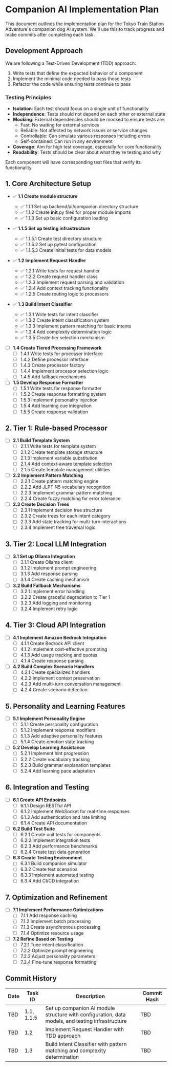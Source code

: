 # Companion AI Implementation Plan

This document outlines the implementation plan for the Tokyo Train Station Adventure's companion dog AI system. We'll use this to track progress and make commits after completing each task.

## Development Approach

We are following a Test-Driven Development (TDD) approach:

1. Write tests that define the expected behavior of a component
2. Implement the minimal code needed to pass those tests
3. Refactor the code while ensuring tests continue to pass

### Testing Principles

- **Isolation**: Each test should focus on a single unit of functionality
- **Independence**: Tests should not depend on each other or external state
- **Mocking**: External dependencies should be mocked to ensure tests are:
  - Fast: No waiting for external services
  - Reliable: Not affected by network issues or service changes
  - Controllable: Can simulate various responses including errors
  - Self-contained: Can run in any environment
- **Coverage**: Aim for high test coverage, especially for core functionality
- **Readability**: Tests should be clear about what they're testing and why

Each component will have corresponding test files that verify its functionality.

## 1. Core Architecture Setup

- ✅ **1.1 Create module structure**
  - ✅ 1.1.1 Set up backend/ai/companion directory structure
  - ✅ 1.1.2 Create __init__.py files for proper module imports
  - ✅ 1.1.3 Set up basic configuration loading

- ✅ **1.1.5 Set up testing infrastructure**
  - ✅ 1.1.5.1 Create test directory structure
  - ✅ 1.1.5.2 Set up pytest configuration
  - ✅ 1.1.5.3 Create initial tests for data models

- ✅ **1.2 Implement Request Handler**
  - ✅ 1.2.1 Write tests for request handler
  - ✅ 1.2.2 Create request handler class
  - ✅ 1.2.3 Implement request parsing and validation
  - ✅ 1.2.4 Add context tracking functionality
  - ✅ 1.2.5 Create routing logic to processors

- ✅ **1.3 Build Intent Classifier**
  - ✅ 1.3.1 Write tests for intent classifier
  - ✅ 1.3.2 Create intent classification system
  - ✅ 1.3.3 Implement pattern matching for basic intents
  - ✅ 1.3.4 Add complexity determination logic
  - ✅ 1.3.5 Create tier selection mechanism

- [ ] **1.4 Create Tiered Processing Framework**
  - [ ] 1.4.1 Write tests for processor interface
  - [ ] 1.4.2 Define processor interface
  - [ ] 1.4.3 Create processor factory
  - [ ] 1.4.4 Implement processor selection logic
  - [ ] 1.4.5 Add fallback mechanisms

- [ ] **1.5 Develop Response Formatter**
  - [ ] 1.5.1 Write tests for response formatter
  - [ ] 1.5.2 Create response formatting system
  - [ ] 1.5.3 Implement personality injection
  - [ ] 1.5.4 Add learning cue integration
  - [ ] 1.5.5 Create response validation

## 2. Tier 1: Rule-based Processor

- [ ] **2.1 Build Template System**
  - [ ] 2.1.1 Write tests for template system
  - [ ] 2.1.2 Create template storage structure
  - [ ] 2.1.3 Implement variable substitution
  - [ ] 2.1.4 Add context-aware template selection
  - [ ] 2.1.5 Create template management utilities

- [ ] **2.2 Implement Pattern Matching**
  - [ ] 2.2.1 Create pattern matching engine
  - [ ] 2.2.2 Add JLPT N5 vocabulary recognition
  - [ ] 2.2.3 Implement grammar pattern matching
  - [ ] 2.2.4 Create fuzzy matching for error tolerance

- [ ] **2.3 Create Decision Trees**
  - [ ] 2.3.1 Implement decision tree structure
  - [ ] 2.3.2 Create trees for each intent category
  - [ ] 2.3.3 Add state tracking for multi-turn interactions
  - [ ] 2.3.4 Implement tree traversal logic

## 3. Tier 2: Local LLM Integration

- [ ] **3.1 Set up Ollama Integration**
  - [ ] 3.1.1 Create Ollama client
  - [ ] 3.1.2 Implement prompt engineering
  - [ ] 3.1.3 Add response parsing
  - [ ] 3.1.4 Create caching mechanism

- [ ] **3.2 Build Fallback Mechanisms**
  - [ ] 3.2.1 Implement error handling
  - [ ] 3.2.2 Create graceful degradation to Tier 1
  - [ ] 3.2.3 Add logging and monitoring
  - [ ] 3.2.4 Implement retry logic

## 4. Tier 3: Cloud API Integration

- [ ] **4.1 Implement Amazon Bedrock Integration**
  - [ ] 4.1.1 Create Bedrock API client
  - [ ] 4.1.2 Implement cost-effective prompting
  - [ ] 4.1.3 Add usage tracking and quotas
  - [ ] 4.1.4 Create response parsing

- [ ] **4.2 Build Complex Scenario Handlers**
  - [ ] 4.2.1 Create specialized handlers
  - [ ] 4.2.2 Implement context preservation
  - [ ] 4.2.3 Add multi-turn conversation management
  - [ ] 4.2.4 Create scenario detection

## 5. Personality and Learning Features

- [ ] **5.1 Implement Personality Engine**
  - [ ] 5.1.1 Create personality configuration
  - [ ] 5.1.2 Implement response modifiers
  - [ ] 5.1.3 Add adaptive personality features
  - [ ] 5.1.4 Create emotion state tracking

- [ ] **5.2 Develop Learning Assistance**
  - [ ] 5.2.1 Implement hint progression
  - [ ] 5.2.2 Create vocabulary tracking
  - [ ] 5.2.3 Build grammar explanation templates
  - [ ] 5.2.4 Add learning pace adaptation

## 6. Integration and Testing

- [ ] **6.1 Create API Endpoints**
  - [ ] 6.1.1 Design RESTful API
  - [ ] 6.1.2 Implement WebSocket for real-time responses
  - [ ] 6.1.3 Add authentication and rate limiting
  - [ ] 6.1.4 Create API documentation

- [ ] **6.2 Build Test Suite**
  - [ ] 6.2.1 Create unit tests for components
  - [ ] 6.2.2 Implement integration tests
  - [ ] 6.2.3 Add performance benchmarks
  - [ ] 6.2.4 Create test data generation

- [ ] **6.3 Create Testing Environment**
  - [ ] 6.3.1 Build companion simulator
  - [ ] 6.3.2 Create test scenarios
  - [ ] 6.3.3 Implement automated testing
  - [ ] 6.3.4 Add CI/CD integration

## 7. Optimization and Refinement

- [ ] **7.1 Implement Performance Optimizations**
  - [ ] 7.1.1 Add response caching
  - [ ] 7.1.2 Implement batch processing
  - [ ] 7.1.3 Create asynchronous processing
  - [ ] 7.1.4 Optimize resource usage

- [ ] **7.2 Refine Based on Testing**
  - [ ] 7.2.1 Tune intent classification
  - [ ] 7.2.2 Optimize prompt engineering
  - [ ] 7.2.3 Adjust personality parameters
  - [ ] 7.2.4 Fine-tune response formatting

## Commit History

| Date | Task ID | Description | Commit Hash |
|------|---------|-------------|-------------|
| TBD  | 1.1, 1.1.5 | Set up companion AI module structure with configuration, data models, and testing infrastructure | TBD |
| TBD  | 1.2 | Implement Request Handler with TDD approach | TBD |
| TBD  | 1.3 | Build Intent Classifier with pattern matching and complexity determination | TBD | 